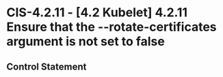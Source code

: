 # CIS-4.2.11 - \[4.2 Kubelet\] 4.2.11 Ensure that the --rotate-certificates argument is not set to false

## Control Statement
